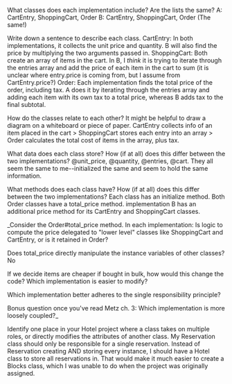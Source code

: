 What classes does each implementation include? Are the lists the same?
A: CartEntry, ShoppingCart, Order
B: CartEntry, ShoppingCart, Order
(The same!)

Write down a sentence to describe each class.
CartEntry: In both implementations, it collects the unit price and quantity. B will also find the price by multiplying the two arguments passed in.
ShoppingCart: Both create an array of items in the cart. In B, I _think_ it is trying to iterate through the entries array and add the price of each item in the cart to sum (it is unclear where entry.price is coming from, but I assume from CartEntry.price?)
Order: Each implementation finds the total price of the order, including tax. A does it by iterating through the entries array and adding each item with its own tax to a total price, whereas B adds tax to the final subtotal.

How do the classes relate to each other? It might be helpful to draw a diagram on a whiteboard or piece of paper.
CartEntry collects info of an item placed in the cart > ShoppingCart stores each entry into an array > Order calculates the total cost of items in the array, plus tax.

What data does each class store? How (if at all) does this differ between the two implementations?
@unit_price, @quantity, @entries, @cart. They all seem the same to me--initialized the same and seem to hold the same information.

What methods does each class have? How (if at all) does this differ between the two implementations?
Each class has an initialize method. Both Order classes have a total_price method. implementation B has an additional price method for its CartEntry and ShoppingCart classes.

_Consider the Order#total_price method. In each implementation:
Is logic to compute the price delegated to "lower level" classes like ShoppingCart and CartEntry, or is it retained in Order?


Does total_price directly manipulate the instance variables of other classes?
No

If we decide items are cheaper if bought in bulk, how would this change the code? Which implementation is easier to modify?

Which implementation better adheres to the single responsibility principle?

Bonus question once you've read Metz ch. 3: Which implementation is more loosely coupled?_

Identify one place in your Hotel project where a class takes on multiple roles, or directly modifies the attributes of another class.
My Reservation class should only be responsible for a single reservation. Instead of Reservation creating AND storing every instance, I should have a Hotel class to store all reservations in. That would make it much easier to create a Blocks class, which I was unable to do when the project was originally assigned.
